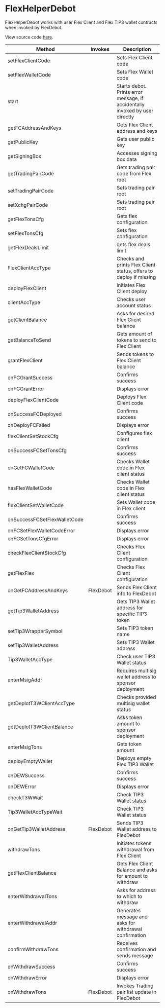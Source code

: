 # FlexHelperDebot

FlexHelperDebot works with user Flex Client and Flex TIP3 wallet contracts when invoked by FlexDebot.

View source code [here](https://github.com/tonlabs/flex/tree/main/debots/flex/flexHelperDebot).

| Method                       | Invokes   | Description                                                                  |
| ---------------------------- | --------- | ---------------------------------------------------------------------------- |
| setFlexClientCode            |           | Sets Flex Client code                                                        |
| setFlexWalletCode            |           | Sets Flex Wallet code                                                        |
| start                        |           | Starts debot. Prints error message, if accidentally invoked by user directly |
| getFCAddressAndKeys          |           | Gets Flex Client address and keys                                            |
| getPublicKey                 |           | Gets user public key                                                         |
| getSigningBox                |           | Accesses signing box data                                                    |
| getTradingPairCode           |           | Gets trading pair code from Flex root                                        |
| setTradingPairCode           |           | Sets trading pair root                                                       |
| setXchgPairCode              |           | Sets trading pair root                                                       |
| getFlexTonsCfg               |           | Gets flex configuration                                                      |
| setFlexTonsCfg               |           | Sets flex configuration                                                      |
| getFlexDealsLimit            |           | gets flex deals limit                                                        |
| FlexClientAccType            |           | Checks and prints Flex Client status, offers to deploy if missing            |
| deployFlexClient             |           | Initiates Flex Client deploy                                                 |
| clientAccType                |           | Checks user account status                                                   |
| getClientBalance             |           | Asks for desired Flex Client balance                                         |
| getBalanceToSend             |           | Gets amount of tokens to send to Flex Client                                 |
| grantFlexClient              |           | Sends tokens to Flex Client balance                                          |
| onFCGrantSuccess             |           | Confirms success                                                             |
| onFCGrantError               |           | Displays error                                                               |
| deployFlexClientCode         |           | Deploys Flex Client code                                                     |
| onSuccessFCDeployed          |           | Confirms success                                                             |
| onDeployFCFailed             |           | Displays error                                                               |
| flexClientSetStockCfg        |           | Configures flex client                                                       |
| onSuccessFCSetTonsCfg        |           | Confirms success                                                             |
| onGetFCWalletCode            |           | Checks Wallet code in Flex client status                                     |
| hasFlexWalletCode            |           | Checks Wallet code in Flex client status                                     |
| flexClientSetWalletCode      |           | Sets Wallet code in Flex client                                              |
| onSuccessFCSetFlexWalletCode |           | Confirms success                                                             |
| onFCSetFlexWalletCodeError   |           | Displays error                                                               |
| onFCSetTonsCfgError          |           | Displays error                                                               |
| checkFlexClientStockCfg      |           | Checks Flex Client configuration                                             |
| getFlexFlex                  |           | Checks Flex Client configuration                                             |
| onGetFCAddressAndKeys        | FlexDebot | Sends Flex Client info to FlexDebot                                          |
| getTip3WalletAddress         |           | Gets TIP3 Wallet address for specific TIP3 token                             |
| setTip3WrapperSymbol         |           | Sets TIP3 token name                                                         |
| setTip3WalletAddress         |           | Sets TIP3 Wallet address                                                     |
| Tip3WalletAccType            |           | Check user TIP3 Wallet status                                                |
| enterMsigAddr                |           | Requires multisig wallet address to sponsor deployment                       |
| getDeplotT3WClientAccType    |           | Checks provided multisig wallet status                                       |
| getDeplotT3WClientBalance    |           | Asks token amount to sponsor deployment                                      |
| enterMsigTons                |           | Gets token amount                                                            |
| deployEmptyWallet            |           | Deploys empty Flex TIP3 Wallet                                               |
| onDEWSuccess                 |           | Confirms success                                                             |
| onDEWError                   |           | Displays error                                                               |
| checkT3WWait                 |           | Check TIP3 Wallet status                                                     |
| Tip3WalletAccTypeWait        |           | Check TIP3 Wallet status                                                     |
| onGetTip3WalletAddress       | FlexDebot | Sends TIP3 Wallet address to FlexDebot                                       |
| withdrawTons                 |           | Initiates tokens withdrawal from Flex Client                                 |
| getFlexClientBalance         |           | Gets Flex Client Balance and asks for amount to withdraw                     |
| enterWithdrawalTons          |           | Asks for address to which to withdraw                                        |
| enterWithdrawalAddr          |           | Generates message and asks for withdrawal confirmation                       |
| confirmWithdrawTons          |           | Receives confirmation and sends message                                      |
| onWithdrawSuccess            |           | Confirms success                                                             |
| onWithdrawError              |           | Displays error                                                               |
| onWithdrawTons               | FlexDebot | Invokes Trading pair list update in FlexDebot                                |

